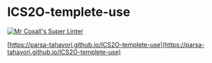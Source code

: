 # ICS2O-templete-use

[![Mr Coxall's Super Linter](https://github.com/parsa-tahavori/ICS2O-Templete/workflows/Mr%20Coxall's%20Super%20Linter/badge.svg)](https://github.com/parsa-tahavori/ICS2O-Templete/actions/)

[https://parsa-tahavori.github.io/ICS2O-templete-use](https://parsa-tahavori.github.io/ICS2O-templete-use)
